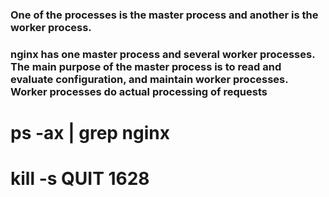 ### One of the processes is the master process and another is the worker process.
### nginx has one master process and several worker processes. The main purpose of the master process is to read and evaluate configuration, and maintain worker processes. Worker processes do actual processing of requests

# ps -ax | grep nginx
# kill -s QUIT 1628
